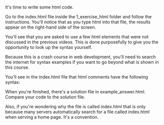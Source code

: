 It's time to write some html code. 

Go to the index.html file inside the 1_exercise_html folder and follow the instructions. You'll notice that as you type html into that file, the results appear on the right-hand side of the screen.

You'll see that you are asked to use a few html elements that were not discussed in the previous videos. This is done purposefully to give you the opportunity to look up the syntax yourself.

Because this is a crash course in web development, you'll need to search the internet for syntax examples if you want to go beyond what is shown in this course.

You'll see in the index.html file that html comments have the following syntax:

<!-- This is an html comment -->

When you're finished, there's a solution file in example_answer.html. Compare your code to the solution file.

Also, if you're wondering why the file is called index.html that is only because many servers automatically search for a file called index.html when serving a home page. It's a convention.